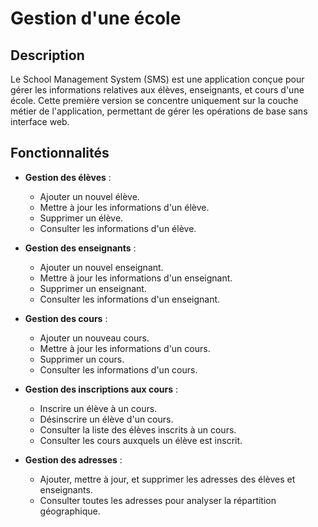 # Gestion d'une école

## Description

Le School Management System (SMS) est une application conçue pour gérer les informations relatives aux élèves, enseignants, et cours d'une école. Cette première version se concentre uniquement sur la couche métier de l'application, permettant de gérer les opérations de base sans interface web.

## Fonctionnalités

- **Gestion des élèves** :
  - Ajouter un nouvel élève.
  - Mettre à jour les informations d'un élève.
  - Supprimer un élève.
  - Consulter les informations d'un élève.

- **Gestion des enseignants** :
  - Ajouter un nouvel enseignant.
  - Mettre à jour les informations d'un enseignant.
  - Supprimer un enseignant.
  - Consulter les informations d'un enseignant.

- **Gestion des cours** :
  - Ajouter un nouveau cours.
  - Mettre à jour les informations d'un cours.
  - Supprimer un cours.
  - Consulter les informations d'un cours.

- **Gestion des inscriptions aux cours** :
  - Inscrire un élève à un cours.
  - Désinscrire un élève d'un cours.
  - Consulter la liste des élèves inscrits à un cours.
  - Consulter les cours auxquels un élève est inscrit.

- **Gestion des adresses** :
  - Ajouter, mettre à jour, et supprimer les adresses des élèves et enseignants.
  - Consulter toutes les adresses pour analyser la répartition géographique.



[](https://github.com/johandeschamps/gestion_ecole/blob/main/docs/diagramme%20de%20classe.jpg "Digramme de classe")
